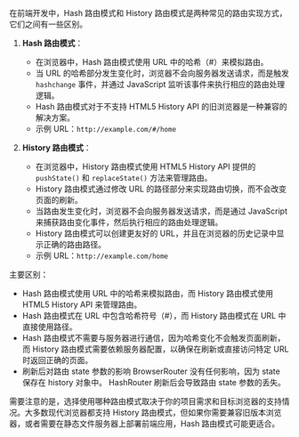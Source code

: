 在前端开发中，Hash 路由模式和 History 路由模式是两种常见的路由实现方式，它们之间有一些区别。

1. **Hash 路由模式**：

   - 在浏览器中，Hash 路由模式使用 URL 中的哈希（#）来模拟路由。
   - 当 URL 的哈希部分发生变化时，浏览器不会向服务器发送请求，而是触发 `hashchange` 事件，并通过 JavaScript 监听该事件来执行相应的路由处理逻辑。
   - Hash 路由模式对于不支持 HTML5 History API 的旧浏览器是一种兼容的解决方案。
   - 示例 URL：`http://example.com/#/home`

2. **History 路由模式**：
   - 在浏览器中，History 路由模式使用 HTML5 History API 提供的 `pushState()` 和 `replaceState()` 方法来管理路由。
   - History 路由模式通过修改 URL 的路径部分来实现路由切换，而不会改变页面的刷新。
   - 当路由发生变化时，浏览器不会向服务器发送请求，而是通过 JavaScript 来捕获路由变化事件，然后执行相应的路由处理逻辑。
   - History 路由模式可以创建更友好的 URL，并且在浏览器的历史记录中显示正确的路由路径。
   - 示例 URL：`http://example.com/home`

主要区别：

- Hash 路由模式使用 URL 中的哈希来模拟路由，而 History 路由模式使用 HTML5 History API 来管理路由。
- Hash 路由模式在 URL 中包含哈希符号（#），而 History 路由模式在 URL 中直接使用路径。
- Hash 路由模式不需要与服务器进行通信，因为哈希变化不会触发页面刷新，而 History 路由模式需要依赖服务器配置，以确保在刷新或直接访问特定 URL 时返回正确的页面。
- 刷新后对路由 state 参数的影响
  BrowserRouter 没有任何影响，因为 state 保存在 history 对象中。
  HashRouter 刷新后会导致路由 state 参数的丢失。

需要注意的是，选择使用哪种路由模式取决于你的项目需求和目标浏览器的支持情况。大多数现代浏览器都支持 History 路由模式，但如果你需要兼容旧版本浏览器，或者需要在静态文件服务器上部署前端应用，Hash 路由模式可能更适合。
